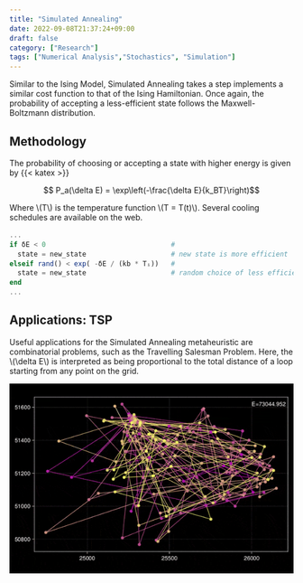 ```yaml
---
title: "Simulated Annealing"
date: 2022-09-08T21:37:24+09:00
draft: false
category: ["Research"]
tags: ["Numerical Analysis","Stochastics", "Simulation"]
---
```


Similar to the Ising Model, Simulated Annealing takes a step implements a similar cost function to that of the Ising Hamiltonian. Once again, the probability of accepting a less-efficient state follows the Maxwell-Boltzmann distribution.


## Methodology

The probability of choosing or accepting a state with higher energy is given by
{{< katex >}}

$$ P_a(\delta E) = \exp\left(-\frac{\delta E}{k_BT}\right)$$

Where \\(T\\) is the temperature function \\(T = T(t)\\). Several cooling schedules are available on the web.

```julia
...
if δE < 0                               # 
  state = new_state                     # new state is more efficient
elseif rand() < exp( -δE / (kb * Tᵢ))   # 
  state = new_state                     # random choice of less efficient state
end
...
```

## Applications: TSP

Useful applications for the Simulated Annealing metaheuristic are combinatorial problems, such as the Travelling Salesman Problem. Here, the \\(\delta E\\) is interpreted as being proportional to the total distance of a loop starting from any point on the grid.

![TSP GIF](feature.gif)
<!-- ![TSP GIF](/images/waves/wave_barriers.gif) -->